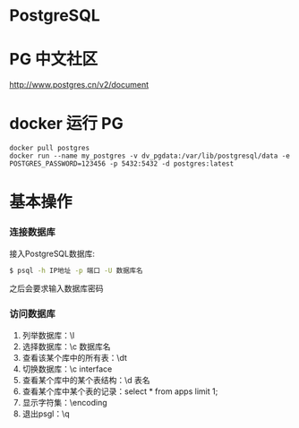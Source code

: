 # PostgreSQL

# PG 中文社区

 http://www.postgres.cn/v2/document 

# docker 运行 PG

```
docker pull postgres
docker run --name my_postgres -v dv_pgdata:/var/lib/postgresql/data -e POSTGRES_PASSWORD=123456 -p 5432:5432 -d postgres:latest
```

# 基本操作

### 连接数据库

接入PostgreSQL数据库: 

```bash
$ psql -h IP地址 -p 端口 -U 数据库名
```

之后会要求输入数据库密码

### 访问数据库

1. 列举数据库：\l
2. 选择数据库：\c 数据库名
3. 查看该某个库中的所有表：\dt
4. 切换数据库：\c interface
5. 查看某个库中的某个表结构：\d 表名
6. 查看某个库中某个表的记录：select * from apps limit 1;
7. 显示字符集：\encoding
8. 退出psgl：\q





